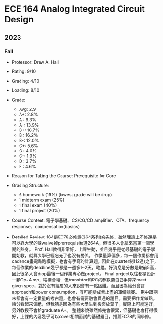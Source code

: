 # ECE 164 Analog Integrated Circuit Design
## 2023
### Fall
- Professor: Drew A. Hall
- Rating: 9/10
- Grading: 4/10
- Loading: 8/10
- Grade: 
  - Avg: 2.9
  - A+:  2.8%
  - A :  9.3%
  - A-: 13.9%
  - B+: 16.7%
  - B : 16.2%
  - B-: 12.0%
  - C+:  5.6%
  - C :  4.6%
  - C-:  1.9%
  - D :  3.7%
  - F :  4.6%
 
- Reason for Taking the Course:
  Prerequisite for Core
- Grading Structure:
  - 6 homework (15%) (lowest grade will be drop)
  - 1 midterm exam (25%)
  - 1 final exam (40%)
  - 1 final project (20%)
- Course Content:
  電子學基礎、CS/CG/CD amplifier、OTA、frequency response、compensation(basics)
- Detailed Review:
  164是EC78必修課(264系列)的先修，雖然理論上不修還是可以靠大學的課waive掉prerrequisite選264A，但很多人會拿來當第一個學期的熱身。
  Prof. Hall教得非常好，上課生動，並且幾乎是從最基礎的電子學開始教，就算大學已經忘光了也沒有關係。
  作業量算偏多，每一個作業都會用cadence畫電路跑模擬，也會有手寫的計算題，因此在quarter制(12週)之下，每個作業的deadline幾乎都是一週多1~2天，略趕。好消息是分數是取前5高，因此很多人會drop最後一個作業專心做project。
  Final project以往都是設計一顆Op-Ａmp，結構會給，但transistor和RC的參數要自己手算來meet given spec，對於沒有經驗的人來說會有一點困難。而且因為給分會評approach和power consumption，有可能變成無止盡的軍備競賽。
  期中跟期末都會有一定數量的考古題，也會有需要融會貫通的題目，需要把作業做熟。
  給分看起來偏低，但我猜是因為有些大學生到後面放棄了，實際上可能還好，另外教授不會給graduate A+。
  整體來說雖然修完會很累，但基礎也會打得很好，上課的內容幾乎可以cover相關面試的基礎題目，推薦EC78的同學修。
